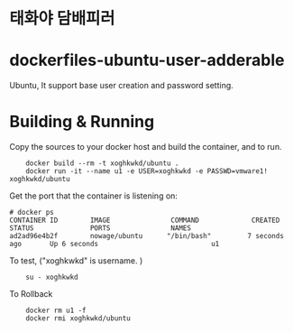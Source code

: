 # 태화야 담배피러 
# dockerfiles-ubuntu-user-adderable
Ubuntu, It support base user creation and password setting.

# Building & Running

Copy the sources to your docker host and build the container, and to run.
```
	docker build --rm -t xoghkwkd/ubuntu .
	docker run -it --name u1 -e USER=xoghkwkd -e PASSWD=vmware1! xoghkwkd/ubuntu
```
Get the port that the container is listening on:

```
# docker ps
CONTAINER ID        IMAGE               COMMAND             CREATED             STATUS              PORTS               NAMES
ad2ad96e4b2f        nowage/ubuntu      "/bin/bash"         7 seconds ago       Up 6 seconds                            u1
```

To test, ("xoghkwkd" is username. )
```
	su - xoghkwkd
```
To Rollback
```
    docker rm u1 -f
    docker rmi xoghkwkd/ubuntu
```
